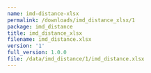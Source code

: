 ```yaml
---
name: imd-distance-xlsx
permalink: /downloads/imd_distance_xlsx/1
package: imd_distance
title: imd_distance_xlsx
filename: imd_distance.xlsx
version: '1'
full_version: 1.0.0
file: /data/imd_distance/1/imd_distance.xlsx
---
```

